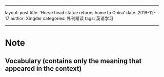 
---
layout: post
title: 'Horse head statue returns home to China'
date: 2019-12-17
author: Xingder
categories: 外刊精读
tags: 英语学习


---
 


# Note 
## Vocabulary (contains only the meaning that appeared in the context)
